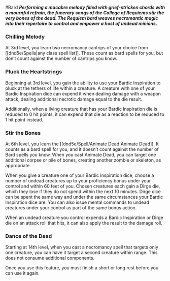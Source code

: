 #Bard
***Performing a macabre melody filled with grief-stricken chords with a mournful refrain, the funerary songs of the College of Requiems stir the very bones of the dead. The Requiem bard weaves necromantic magic into their repertoire to control and empower a host of undead minions.***

### Chilling Melody
At 3rd level, you learn two necromancy cantrips of your choice from [[dnd5e/Spells\|any class spell list]]. These count as bard spells for you, but don’t count against the number of cantrips you know.

### Pluck the Heartstrings
Beginning at 3rd level, you gain the ability to use your Bardic Inspiration to pluck at the tethers of life within a creature. A creature with one of your Bardic Inspiration dice can expend it when dealing damage with a weapon attack, dealing additional necrotic damage equal to the die result.

Additionally, when a living creature that has your Bardic Inspiration die is reduced to 0 hit points, it can expend that die as a reaction to be reduced to 1 hit point instead.

### Stir the Bones
At 6th level, you learn the [[dnd5e/Spell/Animate Dead\|Animate Dead]]. It counts as a bard spell for you, and it doesn’t count against the number of Bard spells you know. When you cast Animate Dead, you can target one additional corpse or pile of bones, creating another zombie or skeleton, as appropriate.

When you give a creature one of your Bardic Inspiration dice, choose a number of undead creatures up to your proficiency bonus under your control and within 60 feet of you. Chosen creatures each gain a Dirge die, which they lose if they do not spend within the next 10 minutes. Dirge dice can be spent the same way and under the same circumstances your Bardic Inspiration dice are. You can also issue mental commands to undead creatures under your control as part of the same bonus action.

When an undead creature you control expends a Bardic Inspiration or Dirge die on an attack roll that hits, it can also apply the result to the damage roll.

### Dance of the Dead
Starting at 14th level, when you cast a necromancy spell that targets only one creature, you can have it target a second creature within range. This does not consume additional components.

Once you use this feature, you must finish a short or long rest before you can use it again.